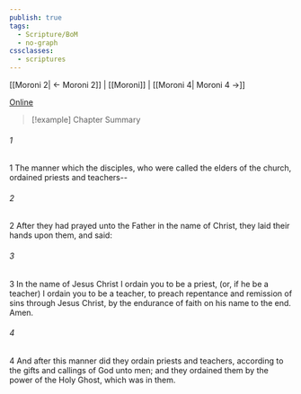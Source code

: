 ```yaml
---
publish: true
tags:
  - Scripture/BoM
  - no-graph
cssclasses:
  - scriptures
---
```

[[Moroni 2| ← Moroni 2]] | [[Moroni]] | [[Moroni 4| Moroni 4 →]]

[Online](https://churchofjesuschrist.org/study/scriptures/bofm/moro/3?lang=eng)

>[!example] Chapter Summary
>
###### 1
1 The manner which the disciples, who were called the elders of the church, ordained priests and teachers--
###### 2
2 After they had prayed unto the Father in the name of Christ, they laid their hands upon them, and said:
###### 3
3 In the name of Jesus Christ I ordain you to be a priest, (or, if he be a teacher) I ordain you to be a teacher, to preach repentance and remission of sins through Jesus Christ, by the endurance of faith on his name to the end. Amen.
###### 4
4 And after this manner did they ordain priests and teachers, according to the gifts and callings of God unto men; and they ordained them by the power of the Holy Ghost, which was in them.



